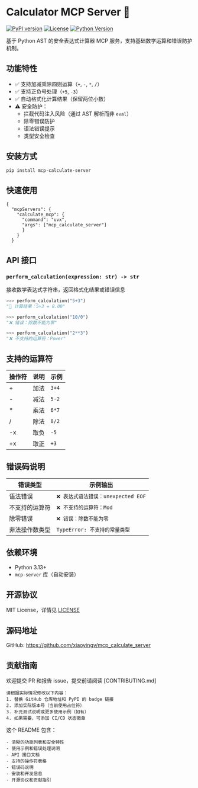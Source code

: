 # Calculator MCP Server 🧮

[![PyPI version](https://badge.fury.io/py/mcp-calculate-server.svg)](https://pypi.org/project/mcp-calculate-server/)
[![License](https://img.shields.io/pypi/l/mcp-calculate-server.svg)](https://github.com/xiaoyingv/mcp_calculate_server/blob/main/LICENSE)
[![Python Version](https://img.shields.io/pypi/pyversions/mcp-calculate-server.svg)](https://pypi.org/project/mcp-calculate-server/)

基于 Python AST 的安全表达式计算器 MCP 服务，支持基础数学运算和错误防护机制。

## 功能特性

- ✅ 支持加减乘除四则运算（`+`, `-`, `*`, `/`）
- ✅ 支持正负号处理（`+5`, `-3`）
- ✅ 自动格式化计算结果（保留两位小数）
- ⚠️ 安全防护：
  - 拦截代码注入风险（通过 AST 解析而非 `eval`）
  - 除零错误防护
  - 语法错误提示
  - 类型安全检查

## 安装方式

```bash
pip install mcp-calculate-server
```

## 快速使用

```
{
  "mcpServers": {
    "calculate_mcp": {
      "command": "uvx",
      "args": ["mcp_calculate_server"]
      }
    }
  }
```

## API 接口

### `perform_calculation(expression: str) -> str`

接收数学表达式字符串，返回格式化结果或错误信息

```python
>>> perform_calculation("5+3")
"🧮 计算结果：5+3 = 8.00"

>>> perform_calculation("10/0")
"❌ 错误：除数不能为零"

>>> perform_calculation("2**3")
"❌ 不支持的运算符：Power"
```

## 支持的运算符

| 操作符 | 说明 | 示例  |
| ------ | ---- | ----- |
| +      | 加法 | `3+4` |
| -      | 减法 | `5-2` |
| *      | 乘法 | `6*7` |
| /      | 除法 | `8/2` |
| -x     | 取负 | `-5`  |
| +x     | 取正 | `+3`  |

## 错误码说明

| 错误类型       | 示例输出                           |
| -------------- | ---------------------------------- |
| 语法错误       | `❌ 表达式语法错误：unexpected EOF` |
| 不支持的运算符 | `❌ 不支持的运算符：Mod`            |
| 除零错误       | `❌ 错误：除数不能为零`             |
| 非法操作数类型 | `TypeError: 不支持的常量类型`      |

## 依赖环境

- Python 3.13+
- `mcp-server` 库（自动安装）

## 开源协议

MIT License，详情见 [LICENSE](https://github.com/xiaoyingv/mcp_calculate_server/blob/main/LICENSE)

## 源码地址

GitHub: https://github.com/xiaoyingv/mcp_calculate_server

## 贡献指南

欢迎提交 PR 和报告 issue，提交前请阅读 [CONTRIBUTING.md]

```
请根据实际情况修改以下内容：
1. 替换 GitHub 仓库地址和 PyPI 的 badge 链接
2. 添加实际版本号（当前使用占位符）
3. 补充测试说明或更多使用示例（如有）
4. 如果需要，可添加 CI/CD 状态徽章

```


这个 README 包含：

```
- 清晰的功能列表和安全特性
- 使用示例和错误处理说明
- API 接口文档
- 支持的操作符表格
- 错误码说明
- 安装和开发信息
- 开源协议和贡献指引 
```

